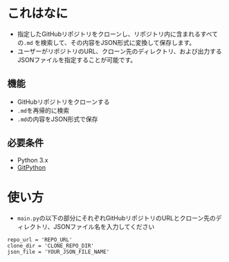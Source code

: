# これはなに
- 指定したGitHubリポジトリをクローンし、リポジトリ内に含まれるすべての`.md` を検索して、その内容をJSON形式に変換して保存します。
- ユーザーがリポジトリのURL、クローン先のディレクトリ、および出力するJSONファイルを指定することが可能です。

## 機能
- GitHubリポジトリをクローンする
- `.md`を再帰的に検索
- `.md`の内容をJSON形式で保存

## 必要条件
- Python 3.x
- [GitPython](https://gitpython.readthedocs.io/en/stable/) 

# 使い方
- `main.py`の以下の部分にそれぞれGitHubリポジトリのURLとクローン先のディレクトリ、JSONファイル名を入力してください

```
repo_url = 'REPO_URL'
clone_dir = 'CLONE_REPO_DIR'  
json_file = 'YOUR_JSON_FILE_NAME'  
```